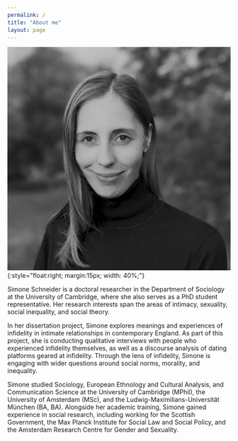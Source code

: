 ```yaml
---
permalink: /
title: "About me"
layout: page
---
```


![Simone Schneider](Schneider_photo_bw.jpeg){:style="float:right; margin:15px; width: 40%;"}

Simone Schneider is a doctoral researcher in the Department of Sociology at the University of Cambridge, where she also serves as a PhD student representative. Her research interests span the areas of intimacy, sexuality, social inequality, and social theory.

In her dissertation project, Simone explores meanings and experiences of infidelity in intimate relationships in contemporary England. As part of this project, she is conducting qualitative interviews with people who experienced infidelity themselves, as well as a discourse analysis of dating platforms geared at infidelity. Through the lens of infidelity, Simone is engaging with wider questions around social norms, morality, and inequality.

Simone studied Sociology, European Ethnology and Cultural Analysis, and Communication Science at the University of Cambridge (MPhil), the University of Amsterdam (MSc), and the Ludwig-Maximilians-Universität München (BA, BA). Alongside her academic training, Simone gained experience in social research, including working for the Scottish Government, the Max Planck Institute for Social Law and Social Policy, and the Amsterdam Research Centre for Gender and Sexuality.
